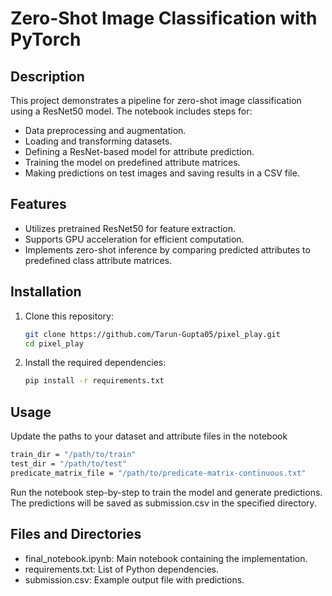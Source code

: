 # Zero-Shot Image Classification with PyTorch

## Description
This project demonstrates a pipeline for zero-shot image classification using a ResNet50 model. The notebook includes steps for:
- Data preprocessing and augmentation.
- Loading and transforming datasets.
- Defining a ResNet-based model for attribute prediction.
- Training the model on predefined attribute matrices.
- Making predictions on test images and saving results in a CSV file.

## Features
- Utilizes pretrained ResNet50 for feature extraction.
- Supports GPU acceleration for efficient computation.
- Implements zero-shot inference by comparing predicted attributes to predefined class attribute matrices.

## Installation
1. Clone this repository:
   ```bash
   git clone https://github.com/Tarun-Gupta05/pixel_play.git
   cd pixel_play
   ```
2. Install the required dependencies:
   ```bash
   pip install -r requirements.txt
   ```

## Usage
Update the paths to your dataset and attribute files in the notebook
   ```bash
   train_dir = "/path/to/train"
   test_dir = "/path/to/test"
   predicate_matrix_file = "/path/to/predicate-matrix-continuous.txt"

   ```
   Run the notebook step-by-step to train the model and generate predictions.
   The predictions will be saved as submission.csv in the specified directory.
   
## Files and Directories
- final_notebook.ipynb: Main notebook containing the implementation.
- requirements.txt: List of Python dependencies.
- submission.csv: Example output file with predictions.
